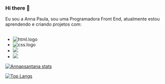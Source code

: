### Hi there :pencil:

Eu sou a Anna Paula, sou uma Programadora Front End, atualmente estou aprendendo e criando projetos com:
<br>
<br>
- <img src="https://img.shields.io/badge/HTML5-E34F26?style=for-the-badge&logo=html5&logoColor=white" alt="html.logo" />
- <img src="https://img.shields.io/badge/CSS3-1572B6?style=for-the-badge&logo=css3&logoColor=white" alt="css.logo" />
- <img src= "https://img.shields.io/badge/JavaScript-F7DF1E?style=for-the-badge&logo=javascript&logoColor=blac" />
- <img src= "https://img.shields.io/badge/Node.js-43853D?style=for-the-badge&logo=node.js&logoColor=white" />


[![Annapsantana stats](https://github-readme-stats.vercel.app/api?username=Annapsantana)](https://github.com/anuraghazra/github-readme-stats)

[![Top Langs](https://github-readme-stats.vercel.app/api/top-langs/?username=Annapsantana)](https://github.com/anuraghazra/github-readme-stats)
